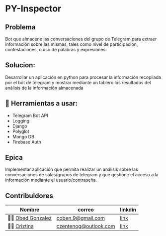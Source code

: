 # PY-Inspector

## Problema

Bot que almacene las conversaciones del grupo de Telegram para extraer información sobre las mismas, tales como nivel de participación, contestaciones, o uso de palabras y expresiones.

## Solucion: 
Desarrollar un aplicación en python para procesar la información recopilada por el bot de telegram y mostrar mediante un tablero los resultados del análisis de la información almacenada

## 🔨 Herramientas a usar: 

- Telegram Bot API
- Logging
- Django
- Polyglot
- Mongo DB
- Firebase Auth

## Epica
Implementar aplicación que permita realizar un analisis sobre las conversaciones de salas/grupos de telegram y que gestione el acceso a la información mediante el usuario/contraseña.

## Contribuidores
| Nombre | correo | linkdin |
|--------|--------|---------|
|👨‍💻 [Obed Gonzalez](https://github.com/Kobedinho)| coben.9@gmail.com | [link](https://www.linkedin.com/in/obed-gonzalez-6443594a)|
|👨‍💻 [Criztina](https://github.com/criztinazg) | czentenog@outlook.com |[link](https://www.linkedin.com/in/cristinazenteno)|
